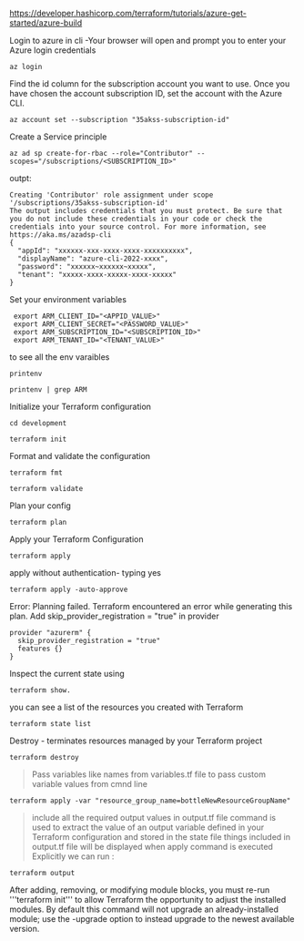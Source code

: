 https://developer.hashicorp.com/terraform/tutorials/azure-get-started/azure-build

Login to azure in cli -Your browser will open and prompt you to enter your Azure login credentials
```
az login
```
Find the id column for the subscription account you want to use.
Once you have chosen the account subscription ID, set the account with the Azure CLI.
```
az account set --subscription "35akss-subscription-id"
```
Create a Service principle
```
az ad sp create-for-rbac --role="Contributor" --scopes="/subscriptions/<SUBSCRIPTION_ID>"
```
outpt:
```
Creating 'Contributor' role assignment under scope '/subscriptions/35akss-subscription-id'
The output includes credentials that you must protect. Be sure that you do not include these credentials in your code or check the credentials into your source control. For more information, see https://aka.ms/azadsp-cli
{
  "appId": "xxxxxx-xxx-xxxx-xxxx-xxxxxxxxxx",
  "displayName": "azure-cli-2022-xxxx",
  "password": "xxxxxx~xxxxxx~xxxxx",
  "tenant": "xxxxx-xxxx-xxxxx-xxxx-xxxxx"
}
```
Set your environment variables
```
 export ARM_CLIENT_ID="<APPID_VALUE>"
 export ARM_CLIENT_SECRET="<PASSWORD_VALUE>"
 export ARM_SUBSCRIPTION_ID="<SUBSCRIPTION_ID>"
 export ARM_TENANT_ID="<TENANT_VALUE>"
 ```
 to see all the env varaibles
```
printenv
 ```
```
printenv | grep ARM
```
 Initialize your Terraform configuration
 ```
 cd development
 ```
```
terraform init
```
Format and validate the configuration
```
terraform fmt
```
```
terraform validate
```
Plan your config
```
terraform plan
```
Apply your Terraform Configuration
```
terraform apply
```
apply without authentication- typing yes
```
terraform apply -auto-approve
```
Error:
Planning failed. Terraform encountered an error while generating this plan.
Add skip_provider_registration = "true" in provider
```
provider "azurerm" {
  skip_provider_registration = "true"
  features {}
}
```
Inspect the current state using 
```
terraform show.
```
you can see a list of the resources you created with Terraform
```
terraform state list
```
Destroy - terminates resources managed by your Terraform project
```
terraform destroy
```
> Pass variables like names from variables.tf file
to pass custom variable values from cmnd line
```
terraform apply -var "resource_group_name=bottleNewResourceGroupName"
```
> include all the required output values in output.tf file
 command is used to extract the value of an output variable defined in your Terraform configuration and stored in the state file
 > things included in output.tf file will be displayed when apply command is executed
 Explicitly we can run :
```
terraform output
```



After adding, removing, or modifying module blocks, you must re-run '''terraform init''' to allow Terraform the opportunity to adjust the installed modules. By default this command will not upgrade an already-installed module; use the -upgrade option to instead upgrade to the newest available version.
